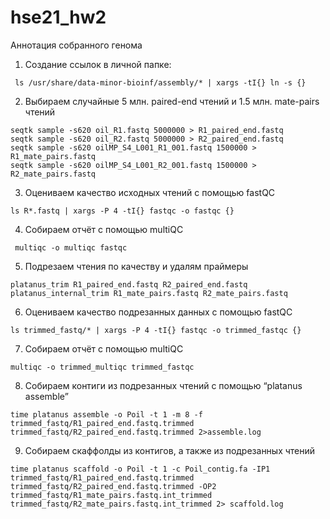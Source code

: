 # hse21_hw2
Аннотация собранного генома
1. Создание ссылок в личной папке:
```
 ls /usr/share/data-minor-bioinf/assembly/* | xargs -tI{} ln -s {}
```
 2. Выбираем случайные 5 млн. paired-end чтений и 1.5 млн. mate-pairs чтений
 ```
seqtk sample -s620 oil_R1.fastq 5000000 > R1_paired_end.fastq
seqtk sample -s620 oil_R2.fastq 5000000 > R2_paired_end.fastq
seqtk sample -s620 oilMP_S4_L001_R1_001.fastq 1500000 > R1_mate_pairs.fastq
seqtk sample -s620 oilMP_S4_L001_R2_001.fastq 1500000 > R2_mate_pairs.fastq
 ```
3. Оцениваем качество исходных чтений с помощью fastQC
```
ls R*.fastq | xargs -P 4 -tI{} fastqc -o fastqc {}
```
4. Собираем отчёт с помощью multiQC
```
 multiqc -o multiqc fastqc
```
5. Подрезаем чтения по качеству и удалям праймеры
```
platanus_trim R1_paired_end.fastq R2_paired_end.fastq
platanus_internal_trim R1_mate_pairs.fastq R2_mate_pairs.fastq
```
6. Оцениваем качество подрезанных данных с помощью fastQC
```
ls trimmed_fastq/* | xargs -P 4 -tI{} fastqc -o trimmed_fastqc {}
```
7. Собираем отчёт с помощью multiQC
```
multiqc -o trimmed_multiqc trimmed_fastqc
```
8. Собираем контиги из подрезанных чтений с помощью “platanus assemble”
```
time platanus assemble -o Poil -t 1 -m 8 -f trimmed_fastq/R1_paired_end.fastq.trimmed  trimmed_fastq/R2_paired_end.fastq.trimmed 2>assemble.log
```
9. Собираем скаффолды из контигов, а также из подрезанных чтений
```
time platanus scaffold -o Poil -t 1 -c Poil_contig.fa -IP1 trimmed_fastq/R1_paired_end.fastq.trimmed trimmed_fastq/R2_paired_end.fastq.trimmed -OP2 trimmed_fastq/R1_mate_pairs.fastq.int_trimmed trimmed_fastq/R2_mate_pairs.fastq.int_trimmed 2> scaffold.log
```
